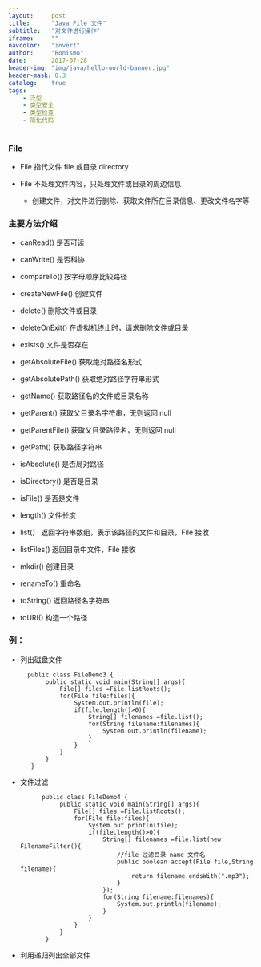 ```yaml
---
layout:     post
title:      "Java File 文件"
subtitle:   "对文件进行操作"
iframe:     ""
navcolor:   "invert"
author:     "Bonismo"
date:       2017-07-28
header-img: "img/java/hello-world-banner.jpg"
header-mask: 0.3
catalog:    true
tags:
    - 泛型
    - 类型安全
    - 类型检查
    - 简化代码
---
```


### File

- File 指代文件 file 或目录 directory

- File 不处理文件内容，只处理文件或目录的周边信息

    - 创建文件，对文件进行删除、获取文件所在目录信息、更改文件名字等

### 主要方法介绍

- canRead() 是否可读

- canWrite() 是否科协

- compareTo() 按字母顺序比较路径

- createNewFile() 创建文件

- delete() 删除文件或目录

- deleteOnExit() 在虚拟机终止时，请求删除文件或目录

- exists() 文件是否存在

- getAbsoluteFile() 获取绝对路径名形式

- getAbsolutePath() 获取绝对路径字符串形式

- getName() 获取路径名的文件或目录名称

- getParent() 获取父目录名字符串，无则返回 null

- getParentFile() 获取父目录路径名，无则返回 null

- getPath() 获取路径字符串

- isAbsolute() 是否局对路径

- isDirectory() 是否是目录

- isFile() 是否是文件

- length() 文件长度

- list(） 返回字符串数组，表示该路径的文件和目录，File 接收

- listFiles() 返回目录中文件，File 接收

- mkdir() 创建目录

- renameTo() 重命名

- toString() 返回路径名字符串

- toURI() 构造一个路径

### 例：

- 列出磁盘文件


        public class FileDemo3 {
             public static void main(String[] args){
                 File[] files =File.listRoots();
                 for(File file:files){
                     System.out.println(file);
                     if(file.length()>0){
                         String[] filenames =file.list();
                         for(String filename:filenames){
                             System.out.println(filename);
                         }
                     }
                 }
             }
         }


- 文件过滤


            public class FileDemo4 {
                 public static void main(String[] args){
                     File[] files =File.listRoots();
                     for(File file:files){
                         System.out.println(file);
                         if(file.length()>0){
                             String[] filenames =file.list(new FilenameFilter(){
                                 //file 过滤目录 name 文件名
                                 public boolean accept(File file,String filename){
                                     return filename.endsWith(".mp3");
                                 }
                             });
                             for(String filename:filenames){
                                 System.out.println(filename);
                             }
                         }
                     }
                 }
             }


- 利用递归列出全部文件